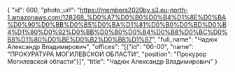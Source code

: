 {
    "id": 600,
    "photo_url": "https://members2020by.s3.eu-north-1.amazonaws.com/128268_%D0%A7%D0%B0%D0%B4%D1%8E%D0%BA%D0%90%D0%BB%D0%B5%D0%BA%D1%81%D0%B0%D0%BD%D0%B4%D1%80%D0%92%D0%BB%D0%B0%D0%B4%D0%B8%D0%BC%D0%B8%D1%80%D0%BE%D0%B2%D0%B8%D1%87",
    "full_name": "Чадюк Александр Владимирович",
    "offices": "[{\"id\": \"06-00\", \"name\": \"ПРОКУРАТУРА МОГИЛЕВСКОЙ ОБЛАСТИ\", \"position\": \"Прокурор Могилевской области\"}]",
    "title": "Чадюк Александр Владимирович"
}